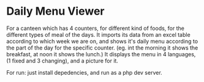 # Daily Menu Viewer

For a canteen which has 4 counters, for different kind of foods, for the different types of meal of the days. It imports its data from an excel table according to which week we are on, and shows it's daily menu according to the part of the day for the specific counter. (eg. int the morning it shows the breakfast, at noon it shows the lunch.) It displays the menu in 4 languages, (1 fixed and 3 changing), and a picture for it.

For run: just install depedencies, and run as a php dev server.
